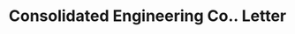 ---
doi: 10.7916/D87S90SV
date_other: '1914'
date_other_textual: '1914'
form: correspondence
genre:
- Letters (correspondence)
name:
- Consolidated Engineering Co.
object_in_context_url: https://biggert.cul.columbia.edu/items/view/ave_biggert_00546
subject_hierarchical_geographic:
- Baltimore, Maryland, United States
subject_name:
- Consolidated Engineering Co.
title: Consolidated Engineering Co.. Letter
sort_title: Consolidated Engineering Co.. Letter
call_number: ave_biggert_00546
coordinates:
- 39.28333333333333,-76.61666666666666
pid: ave_biggert_00546
identifiers: ave_biggert_00546
thumbnail: https://derivativo-3.library.columbia.edu/iiif/2/ldpd:343765/full/!256,256/0/native.jpg
permalink: /biggert/ave_biggert_00546/
layout: iiif-image-page
---